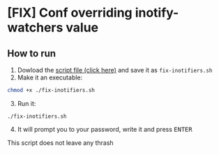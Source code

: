 # [FIX] Conf overriding inotify-watchers value

## How to run
  1. Dowload the [script file (click here)][shfile] and save it as `fix-inotifiers.sh`
  2. Make it an executable:
  ```sh
  chmod +x ./fix-inotifiers.sh
  ```
  3. Run it:
  ```
  ./fix-inotifiers.sh
  ```
  4. It will prompt you to your password, write it and press <kbd>ENTER</kbd>

This script does not leave any thrash

[shfile]: https://raw.githubusercontent.com/Pliavi/distros-tweaks-and-fixes/master/tweaks/arch/fix-inotifiers/fix-inotifiers.sh